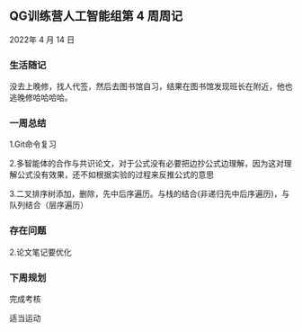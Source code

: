 ## QG训练营人工智能组第   4 周周记

2022年   4 月  14  日

### 生活随记

没去上晚修，找人代签，然后去图书馆自习，结果在图书馆发现班长在附近，他也逃晚修哈哈哈哈。

### 一周总结

1.Git命令复习

2.多智能体的合作与共识论文，对于公式没有必要把边抄公式边理解，因为这对理解公式没有效果，还不如根据实验的过程来反推公式的意思

3.二叉排序树添加，删除，先中后序遍历。与栈的结合(非递归先中后序遍历)，与队列结合（层序遍历）

### 存在问题

2.论文笔记要优化

### 下周规划

完成考核

适当运动

